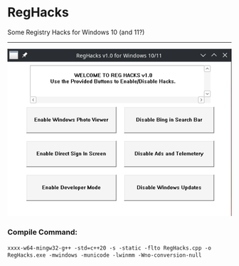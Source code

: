 # RegHacks
Some Registry Hacks for Windows 10 (and 11?)

---

![screenshot](screenshot.png)

### Compile Command:
```
xxxx-w64-mingw32-g++ -std=c++20 -s -static -flto RegHacks.cpp -o RegHacks.exe -mwindows -municode -lwinmm -Wno-conversion-null
```
